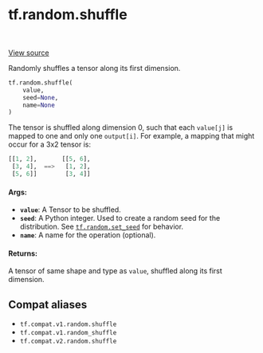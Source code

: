 <div itemscope itemtype="http://developers.google.com/ReferenceObject">
<meta itemprop="name" content="tf.random.shuffle" />
<meta itemprop="path" content="Stable" />
</div>

# tf.random.shuffle

<!-- Insert buttons and diff -->

<table class="tfo-notebook-buttons tfo-api" align="left">
</table>

<a target="_blank" href="/code/stable/tensorflow/python/ops/random_ops.py">View source</a>



Randomly shuffles a tensor along its first dimension.

``` python
tf.random.shuffle(
    value,
    seed=None,
    name=None
)
```



<!-- Placeholder for "Used in" -->

The tensor is shuffled along dimension 0, such that each `value[j]` is mapped
to one and only one `output[i]`. For example, a mapping that might occur for a
3x2 tensor is:

```python
[[1, 2],       [[5, 6],
 [3, 4],  ==>   [1, 2],
 [5, 6]]        [3, 4]]
```

#### Args:


* <b>`value`</b>: A Tensor to be shuffled.
* <b>`seed`</b>: A Python integer. Used to create a random seed for the distribution.
  See
  <a href="../../tf/random/set_seed.md"><code>tf.random.set_seed</code></a>
  for behavior.
* <b>`name`</b>: A name for the operation (optional).


#### Returns:

A tensor of same shape and type as `value`, shuffled along its first
dimension.


## Compat aliases

* `tf.compat.v1.random.shuffle`
* `tf.compat.v1.random_shuffle`
* `tf.compat.v2.random.shuffle`

